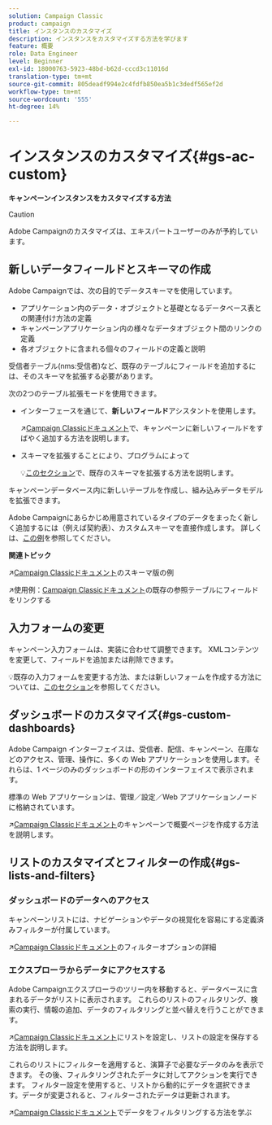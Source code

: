 ```yaml
---
solution: Campaign Classic
product: campaign
title: インスタンスのカスタマイズ
description: インスタンスをカスタマイズする方法を学びます
feature: 概要
role: Data Engineer
level: Beginner
exl-id: 18000763-5923-48bd-b62d-cccd3c11016d
translation-type: tm+mt
source-git-commit: 805deadf994e2c4fdfb850ea5b1c3dedf565ef2d
workflow-type: tm+mt
source-wordcount: '555'
ht-degree: 14%

---
```


# インスタンスのカスタマイズ{#gs-ac-custom}

**キャンペーンインスタンスをカスタマイズする方法**

>[!CAUTION]
>
>Adobe Campaignのカスタマイズは、エキスパートユーザーのみが予約しています。

## 新しいデータフィールドとスキーマの作成

Adobe Campaignでは、次の目的でデータスキーマを使用しています。

* アプリケーション内のデータ・オブジェクトと基礎となるデータベース表との関連付け方法の定義
* キャンペーンアプリケーション内の様々なデータオブジェクト間のリンクの定義
* 各オブジェクトに含まれる個々のフィールドの定義と説明

受信者テーブル(nms:受信者)など、既存のテーブルにフィールドを追加するには、そのスキーマを拡張する必要があります。

次の2つのテーブル拡張モードを使用できます。

* インターフェースを通じて、**新しいフィールド**&#x200B;アシスタントを使用します。

   :arrow_upper_right:[Campaign Classicドキュメント](https://experienceleague.adobe.com/docs/campaign-classic/using/configuring-campaign-classic/editing-schemas/new-field-wizard.html?lang=en#configuring-campaign-classic)で、キャンペーンに新しいフィールドをすばやく追加する方法を説明します。

* スキーマを拡張することにより、プログラムによって

   :bulb:[このセクション](../dev/extend-schema.md)で、既存のスキーマを拡張する方法を説明します。


キャンペーンデータベース内に新しいテーブルを作成し、組み込みデータモデルを拡張できます。

Adobe Campaignにあらかじめ用意されているタイプのデータをまったく新しく追加するには（例えば契約表）、カスタムスキーマを直接作成します。 詳しくは、[この例](../dev/create-schema.md#example--creating-a-contract-table)を参照してください。

**関連トピック**

:arrow_upper_right:[Campaign Classicドキュメント](https://experienceleague.adobe.com/docs/campaign-classic/using/configuring-campaign-classic/editing-schemas/examples-of-schemas-edition.html?lang=en#configuring-campaign-classic)のスキーマ版の例

:arrow_upper_right:使用例：[Campaign Classicドキュメント](https://experienceleague.adobe.com/docs/campaign-classic/using/configuring-campaign-classic/editing-schemas/examples-of-schemas-edition.html?lang=en#uc-link)の既存の参照テーブルにフィールドをリンクする


## 入力フォームの変更

キャンペーン入力フォームは、実装に合わせて調整できます。 XMLコンテンツを変更して、フィールドを追加または削除できます。

:bulb:既存の入力フォームを変更する方法、または新しいフォームを作成する方法については、[このセクション](../dev/forms.md)を参照してください。

## ダッシュボードのカスタマイズ{#gs-custom-dashboards}

Adobe Campaign インターフェイスは、受信者、配信、キャンペーン、在庫などのアクセス、管理、操作に、多くの Web アプリケーションを使用します。それらは、1 ページのみのダッシュボードの形のインターフェイスで表示されます。

標準の Web アプリケーションは、管理／設定／Web アプリケーションノードに格納されています。

:arrow_upper_right:[Campaign Classicドキュメント](https://experienceleague.adobe.com/docs/campaign-classic/using/designing-content/web-applications/use-cases--creating-overviews.html?lang=en#creating-a-single-page-web-application)のキャンペーンで概要ページを作成する方法を説明します。


## リストのカスタマイズとフィルターの作成{#gs-lists-and-filters}

### ダッシュボードのデータへのアクセス

キャンペーンリストには、ナビゲーションやデータの視覚化を容易にする定義済みフィルターが付属しています。

:arrow_upper_right:[Campaign Classicドキュメント](https://experienceleague.adobe.com/docs/campaign-classic/using/getting-started/filtering-data/filtering-options.html?lang=en#about-filtering)のフィルターオプションの詳細


### エクスプローラからデータにアクセスする

Adobe Campaignエクスプローラのツリー内を移動すると、データベースに含まれるデータがリストに表示されます。 これらのリストのフィルタリング、検索の実行、情報の追加、データのフィルタリングと並べ替えを行うことができます。

:arrow_upper_right:[Campaign Classicドキュメント](https://experienceleague.adobe.com/docs/campaign-classic/using/getting-started/starting-with-adobe-campaign/campaign-workspace/adobe-campaign-ui-lists.html?lang=en#getting-started)にリストを設定し、リストの設定を保存する方法を説明します。


これらのリストにフィルターを適用すると、演算子で必要なデータのみを表示できます。 その後、フィルタリングされたデータに対してアクションを実行できます。 フィルター設定を使用すると、リストから動的にデータを選択できます。データが変更されると、フィルターされたデータは更新されます。

:arrow_upper_right:[Campaign Classicドキュメント](https://experienceleague.adobe.com/docs/campaign-classic/using/getting-started/filtering-data/creating-filters.html?lang=en#typology-of-available-filters)でデータをフィルタリングする方法を学ぶ
